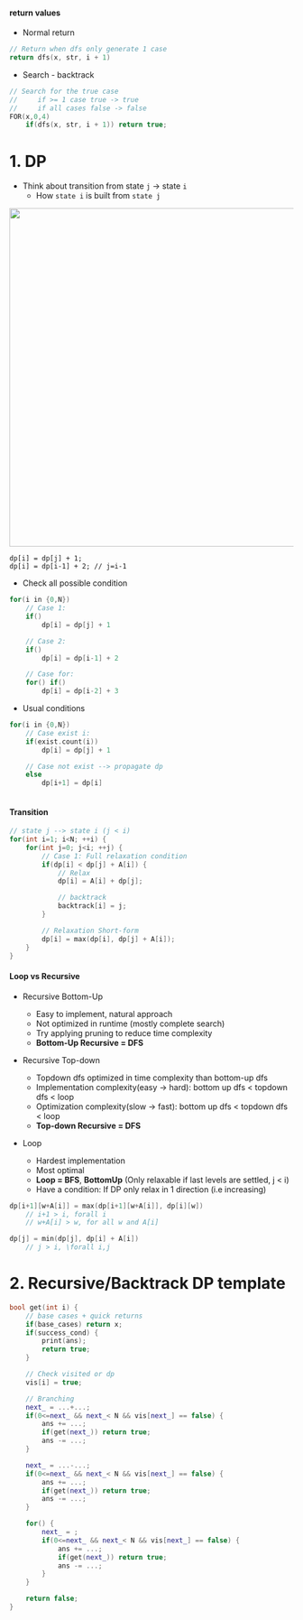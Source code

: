 

#### return values
- Normal return

```C++
// Return when dfs only generate 1 case
return dfs(x, str, i + 1)
```

- Search - backtrack

```C++
// Search for the true case
//     if >= 1 case true -> true
//     if all cases false -> false
FOR(x,0,4)
    if(dfs(x, str, i + 1)) return true;
```


# 1. DP
- Think about transition from state `j` -> state `i`
    + How `state i` is built from `state j`

<img src="./img/3.jpg" width="600"/>


```
dp[i] = dp[j] + 1;
dp[i] = dp[i-1] + 2; // j=i-1
```

- Check all possible condition

```C++
for(i in {0,N})
    // Case 1:
    if()
        dp[i] = dp[j] + 1

    // Case 2:
    if()
        dp[i] = dp[i-1] + 2

    // Case for:
    for() if()
        dp[i] = dp[i-2] + 3
```

- Usual conditions

```C++
for(i in {0,N})
    // Case exist i:
    if(exist.count(i))
        dp[i] = dp[j] + 1

    // Case not exist --> propagate dp
    else
        dp[i+1] = dp[i]
    

```


#### Transition

```C++
// state j --> state i (j < i)
for(int i=1; i<N; ++i) {
    for(int j=0; j<i; ++j) {
        // Case 1: Full relaxation condition
        if(dp[i] < dp[j] + A[i]) {
            // Relax
            dp[i] = A[i] + dp[j];

            // backtrack
            backtrack[i] = j;
        }

        // Relaxation Short-form
        dp[i] = max(dp[i], dp[j] + A[i]);
    }
}
```

#### Loop vs Recursive

- Recursive Bottom-Up
    + Easy to implement, natural approach
    + Not optimized in runtime (mostly complete search)
    + Try applying pruning to reduce time complexity
    + **Bottom-Up Recursive = DFS**

- Recursive Top-down
    + Topdown dfs optimized in time complexity than bottom-up dfs
    + Implementation complexity(easy -> hard): bottom up dfs < topdown dfs < loop 
    + Optimization complexity(slow -> fast): bottom up dfs < topdown dfs < loop
    + **Top-down Recursive = DFS**

- Loop
    + Hardest implementation
    + Most optimal
    + **Loop = BFS**, **BottomUp** (Only relaxable if last levels are settled, j < i)
    + Have a condition: If DP only relax in 1 direction (i.e increasing)

```C++
dp[i+1][w+A[i]] = max(dp[i+1][w+A[i]], dp[i][w])
    // i+1 > i, forall i
    // w+A[i] > w, for all w and A[i]

dp[j] = min(dp[j], dp[i] + A[i])
    // j > i, \forall i,j
```


# 2. Recursive/Backtrack DP template


```C++
bool get(int i) {
    // base cases + quick returns
    if(base_cases) return x;
    if(success_cond) {
        print(ans);
        return true;
    }

    // Check visited or dp
    vis[i] = true;

    // Branching
    next_ = ...+...;
    if(0<=next_ && next_< N && vis[next_] == false) {
        ans += ...;
        if(get(next_)) return true;
        ans -= ...;
    }

    next_ = ...-...;
    if(0<=next_ && next_< N && vis[next_] == false) {
        ans += ...;
        if(get(next_)) return true;
        ans -= ...;
    }

    for() {
        next_ = ;
        if(0<=next_ && next_< N && vis[next_] == false) {
            ans += ...;
            if(get(next_)) return true;
            ans -= ...;
        }
    }

    return false;
}
```
